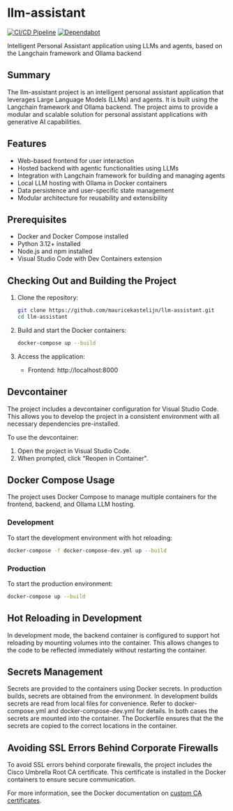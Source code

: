 # llm-assistant

[![CI/CD Pipeline](https://github.com/mauricekastelijn/llm-assistant/actions/workflows/cicd.yml/badge.svg?branch=main)](https://github.com/mauricekastelijn/llm-assistant/actions/workflows/cicd.yml)
[![Dependabot](https://github.com/mauricekastelijn/llm-assistant/actions/workflows/dependabot.yml/badge.svg?branch=main)](https://github.com/mauricekastelijn/llm-assistant/actions/workflows/dependabot.yml)

Intelligent Personal Assistant application using LLMs and agents, based on the Langchain framework and Ollama backend

## Summary
The llm-assistant project is an intelligent personal assistant application that leverages Large Language Models (LLMs) and agents. It is built using the Langchain framework and Ollama backend. The project aims to provide a modular and scalable solution for personal assistant applications with generative AI capabilities.

## Features
- Web-based frontend for user interaction
- Hosted backend with agentic functionalities using LLMs
- Integration with Langchain framework for building and managing agents
- Local LLM hosting with Ollama in Docker containers
- Data persistence and user-specific state management
- Modular architecture for reusability and extensibility

## Prerequisites
- Docker and Docker Compose installed
- Python 3.12+ installed
- Node.js and npm installed
- Visual Studio Code with Dev Containers extension

## Checking Out and Building the Project
1. Clone the repository:
   ```bash
   git clone https://github.com/mauricekastelijn/llm-assistant.git
   cd llm-assistant
   ```

2. Build and start the Docker containers:
   ```bash
   docker-compose up --build
   ```

3. Access the application:
   - Frontend: http://localhost:8000

## Devcontainer
The project includes a devcontainer configuration for Visual Studio Code. This allows you to develop the project in a consistent environment with all necessary dependencies pre-installed.

To use the devcontainer:
1. Open the project in Visual Studio Code.
2. When prompted, click "Reopen in Container".

## Docker Compose Usage
The project uses Docker Compose to manage multiple containers for the frontend, backend, and Ollama LLM hosting.

### Development
To start the development environment with hot reloading:
```bash
docker-compose -f docker-compose-dev.yml up --build
```

### Production
To start the production environment:
```bash
docker-compose up --build
```

## Hot Reloading in Development
In development mode, the backend container is configured to support hot reloading by mounting volumes into the container. This allows changes to the code to be reflected immediately without restarting the container.

## Secrets Management
Secrets are provided to the containers using Docker secrets. In production builds, secrets are obtained from the environment. In development builds secrets are read from local files for convenience. Refer to docker-compose.yml and docker-compose-dev.yml for details. In both cases the secrets are mounted into the container. The Dockerfile ensures that the the secrets are copied to the correct locations in the container.

## Avoiding SSL Errors Behind Corporate Firewalls
To avoid SSL errors behind corporate firewalls, the project includes the Cisco Umbrella Root CA certificate. This certificate is installed in the Docker containers to ensure secure communication.

For more information, see the Docker documentation on [custom CA certificates](https://docs.docker.com/engine/security/certificates/#understand-custom-ca-certificates).
